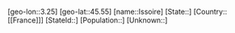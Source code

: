 ﻿---
location: [45.55,3.25]
mapzoom: [7,12] 
mapmarker: city 
type: City
tags:
- geo/City


SpocWebEntityId: 31138
isDeleted: false
confidential: public

---
[geo-lon::3.25]
[geo-lat::45.55]
[name::Issoire]
[State::]
[Country::[[France]]]
[StateId::]
[Population::]
[Unknown::]

